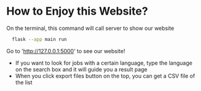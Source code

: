 # How to Enjoy this Website?
On the terminal, this command will call server to show our website
```bash
  flask --app main run
```
Go to 'http://127.0.0.1:5000' to see our website!

- If you want to look for jobs with a certain language, type the language on the search box and it will guide you a result page
- When you click export files button on the top, you can get a CSV file of the list
